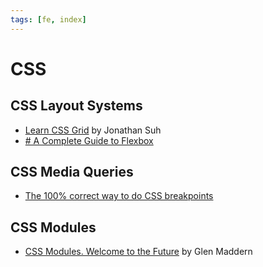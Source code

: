 ```yaml
---
tags: [fe, index]
---
```


# CSS

## CSS Layout Systems

- [Learn CSS Grid](https://learncssgrid.com/) by Jonathan Suh
- [# A Complete Guide to Flexbox](https://css-tricks.com/snippets/css/a-guide-to-flexbox/)

## CSS Media Queries

- [The 100% correct way to do CSS breakpoints](https://www.freecodecamp.org/news/the-100-correct-way-to-do-css-breakpoints-88d6a5ba1862/#.ioazjk440)

## CSS Modules

- [CSS Modules. Welcome to the Future](https://glenmaddern.com/articles/css-modules) by Glen Maddern
